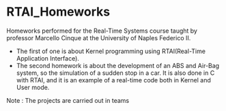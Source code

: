 # RTAI_Homeworks
Homeworks performed for the Real-Time Systems course taught by professor Marcello Cinque at the University of Naples Federico II.
- The first of one is about Kernel programming using RTAI(Real-Time Application Interface).
- The second homework is about the development of an ABS and Air-Bag system, so the simulation of a sudden stop in a car. 
  It is also done in C with RTAI, and it is an example of a real-time code both in Kernel and User mode. 

Note : The projects are carried out in teams
